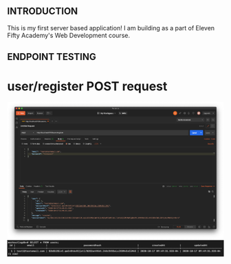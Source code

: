 ## INTRODUCTION

This is my first server based application! I am building as a part of Eleven Fifty Academy's Web Development course.

## ENDPOINT TESTING

# user/register POST request

![postman user/register test](./testImages/postmanUserRegisterTest.png)
![postgres user/register result](./testImages/postgresRegisterUserResult.png)
